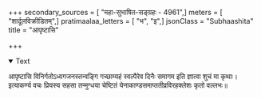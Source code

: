 +++
secondary_sources = [ "महा-सुभाषित-सङ्ग्रहः - 4961",]
meters = [ "शार्दूलविक्रीडितम्",]
pratimaalaa_letters = [ "भ", "इ",]
jsonClass = "Subhaashita"
title = "आपृष्टासि"

+++

<details open><summary>Text</summary>

आपृष्टासि विनिर्गतोऽध्वगजनस्तन्वङ्गि गच्छाम्यहं स्वल्पैरेव दिनैः समागम इति ज्ञात्वा शुचं मा कृथाः।  
इत्याकर्ण्य वचः प्रियस्य सहसा तन्मुग्धया चेष्टितं येनाकाण्डसमाप्ततीव्रविरहक्लेशः कृतो वल्लभः॥
</details>
